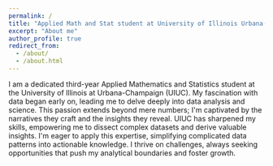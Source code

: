 ```yaml
---
permalink: /
title: "Applied Math and Stat student at University of Illinois Urbana-Champaign"
excerpt: "About me"
author_profile: true
redirect_from: 
  - /about/
  - /about.html
---
```


I am a dedicated third-year Applied Mathematics and Statistics student at the University of Illinois at Urbana-Champaign (UIUC). My fascination with data began early on, leading me to delve deeply into data analysis and science. This passion extends beyond mere numbers; I'm captivated by the narratives they craft and the insights they reveal. UIUC has sharpened my skills, empowering me to dissect complex datasets and derive valuable insights. I'm eager to apply this expertise, simplifying complicated data patterns into actionable knowledge. I thrive on challenges, always seeking opportunities that push my analytical boundaries and foster growth.





